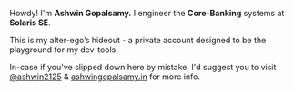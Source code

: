 Howdy! I'm **Ashwin Gopalsamy.** I engineer the **Core-Banking** systems at **Solaris SE**.<br>

This is my alter-ego’s hideout - a private account designed to be the playground for my dev-tools.

In-case if you've slipped down here by mistake, I'd suggest you to visit [@ashwin2125](github.com/ashwin2125) & [ashwingopalsamy.in](https://ashwingopalsamy.in) for more info.
